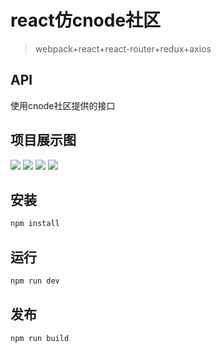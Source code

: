 # react仿cnode社区
> webpack+react+react-router+redux+axios

## API
 使用cnode社区提供的接口
 
## 项目展示图
![](http://ww1.sinaimg.cn/large/8551f2b1gy1fcp97gc0rnj21950nyq8s)
![](http://ww1.sinaimg.cn/large/8551f2b1gy1fcp98pfmrkj216q0j9n1z)
![](http://ww1.sinaimg.cn/large/8551f2b1gy1fcp999421ij218j0kz40v)
![](http://ww1.sinaimg.cn/large/8551f2b1gy1fcp99spfbej20zk0b2my2)

## 安装
 ```bash
 npm install
 ```
## 运行
 ```bash
 npm run dev
 ```
## 发布
 ```bash
 npm run build
 ```
